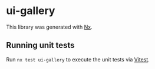# ui-gallery

This library was generated with [Nx](https://nx.dev).

## Running unit tests

Run `nx test ui-gallery` to execute the unit tests via [Vitest](https://vitest.dev/).
